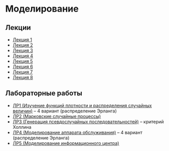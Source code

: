 # Моделирование 

## Лекции

- [Лекция 1](https://github.com/ilyasssklimov/bmstu_all/tree/sem_07/sem_07/Modeling/lections/lection_01.md)
- [Лекция 2](https://github.com/ilyasssklimov/bmstu_all/tree/sem_07/sem_07/Modeling/lections/lection_02.md)
- [Лекция 3](https://github.com/ilyasssklimov/bmstu_all/tree/sem_07/sem_07/Modeling/lections/lection_03.md)
- [Лекция 4](https://github.com/ilyasssklimov/bmstu_all/tree/sem_07/sem_07/Modeling/lections/lection_04.md)
- [Лекция 5](https://github.com/ilyasssklimov/bmstu_all/tree/sem_07/sem_07/Modeling/lections/lection_05.md)
- [Лекция 6](https://github.com/ilyasssklimov/bmstu_all/tree/sem_07/sem_07/Modeling/lections/lection_06.md)
- [Лекция 7](https://github.com/ilyasssklimov/bmstu_all/tree/sem_07/sem_07/Modeling/lections/lection_07.md)
- [Лекция 8](https://github.com/ilyasssklimov/bmstu_all/tree/sem_07/sem_07/Modeling/lections/lection_08.md)

## Лабораторные работы

- [ЛР1 (Изучение функций плотности и распределения случайных величин)](https://github.com/ilyasssklimov/bmstu_all/tree/sem_07/sem_07/Modeling/labs/lab_01) – 4 вариант (распределение Эрланга)
- [ЛР2 (Марковские случайные процессы)](https://github.com/ilyasssklimov/bmstu_all/tree/sem_07/sem_07/Modeling/labs/lab_02)
- [ЛР3 (Генерация псевдослучайных последовательностей)](https://github.com/ilyasssklimov/bmstu_all/tree/sem_07/sem_07/Modeling/labs/lab_03) – критерий Холлина
- [ЛР4 (Моделирование аппарата обслуживания)](https://github.com/ilyasssklimov/bmstu_all/tree/sem_07/sem_07/Modeling/labs/lab_04) – 4 вариант (распределение Эрланга)
- [ЛР5 (Моделирование информационного центра)](https://github.com/ilyasssklimov/bmstu_all/tree/sem_07/sem_07/Modeling/labs/lab_05)
